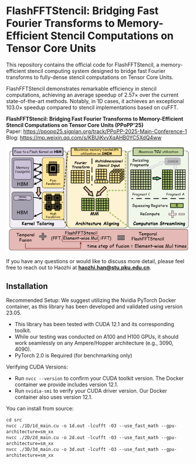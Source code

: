 # FlashFFTStencil: Bridging Fast Fourier Transforms to Memory-Efficient Stencil Computations on Tensor Core Units

This repository contains the official code for FlashFFTStencil, a memory-efficient stencil computing system designed to bridge fast Fourier transforms to fully-dense stencil computations on Tensor Core Units.

FlashFFTStencil demonstrates remarkable efficiency in stencil computations, achieving an average speedup of 2.57× over the current state-of-the-art methods. Notably, in 1D cases, it achieves an exceptional 103.0× speedup compared to stencil implementations based on cuFFT.


**FlashFFTStencil: Bridging Fast Fourier Transforms to Memory-Efficient Stencil Computations on Tensor Core Units (PPoPP'25)** \
Paper: https://ppopp25.sigplan.org/track/PPoPP-2025-Main-Conference-1 \
Blog: https://mp.weixin.qq.com/s/KBUiKvvXqAHB0YC5XdQ4ww


![FlashFFTStencil](assets/intro.png)

If you have any questions or would like to discuss more detail, please feel free to reach out to Haozhi at **haozhi.han@stu.pku.edu.cn**.


## Installation

Recommended Setup:
We suggest utilizing the Nvidia PyTorch Docker container, as this library has been developed and validated using version 23.05.

* This library has been tested with CUDA 12.1 and its corresponding toolkit.
* While our testing was conducted on A100 and H100 GPUs, it should work seamlessly on any Ampere/Hopper architecture (e.g., 3090, 4090).
* PyTorch 2.0 is Required (for benchmarking only)

Verifying CUDA Versions:
* Run `nvcc --version` to confirm your CUDA toolkit version. The Docker container we provide includes version 12.1.
* Run `nvidia-smi` to verify your CUDA driver version. Our Docker container also uses version 12.1.

You can install from source:
```
cd src
nvcc ./1D/1d_main.cu -o 1d.out -lcufft -O3 --use_fast_math --gpu-architecture=sm_xx
nvcc ./2D/2d_main.cu -o 2d.out -lcufft -O3 --use_fast_math --gpu-architecture=sm_xx
nvcc ./3D/3d_main.cu -o 3d.out -lcufft -O3 --use_fast_math --gpu-architecture=sm_xx
```

  


